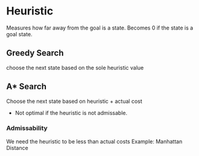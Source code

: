 # Heuristic
Measures how far away from the goal is a state.
Becomes 0 if the state is a goal state.

## Greedy Search
choose the next state based on the sole heuristic value
## A* Search
Choose the next state based on heuristic + actual cost

- Not optimal if the heuristic is not admissable.

### Admissability
We need the heuristic to be less than actual costs
Example: Manhattan Distance

 